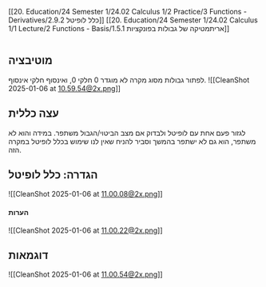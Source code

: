 [[20. Education/24 Semester 1/24.02 Calculus 1/2 Practice/3 Functions - Derivatives/2.9.2 כלל לופיטל]]
[[20. Education/24 Semester 1/24.02 Calculus 1/1 Lecture/2 Functions - Basis/1.5.1 אריתמטיקה של גבולות בפונקציות]]
```table-of-contents
```
## מוטיבציה
לפתור גבולות מסוג מקרה לא מוגדר 0 חלקי 0, ואינסוף חלקי אינסוף.
![[CleanShot 2025-01-06 at 10.59.54@2x.png]]
## עצה כללית
לגזור פעם אחת עם לופיטל ולבדוק אם מצב הביטוי/הגבול משתפר. במידה והוא לא משתפר, הוא גם לא ישתפר בהמשך וסביר להניח שאין לנו שימוש בכלל לופיטל במקרה הזה.
## הגדרה: כלל לופיטל
![[CleanShot 2025-01-06 at 11.00.08@2x.png]]
#### הערות
![[CleanShot 2025-01-06 at 11.00.22@2x.png]]
## דוגמאות
![[CleanShot 2025-01-06 at 11.00.54@2x.png]]
